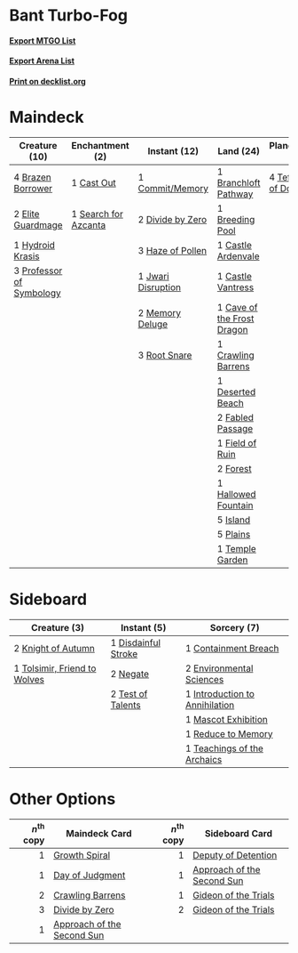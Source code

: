 # Bant Turbo-Fog

#### [Export MTGO List](../collection/Bant%20Turbo-Fog/Bant%20Turbo-Fog.txt)
#### [Export Arena List](../collection/Bant%20Turbo-Fog/Bant%20Turbo-Fog_arena.txt)
#### [Print on decklist.org](http://decklist.org/?deckmain=3%09Alrund's%20Epiphany%0A1%09Barkchannel%20Pathway%0A1%09Branchloft%20Pathway%0A4%09Brazen%20Borrower%0A1%09Breeding%20Pool%0A1%09Cast%20Out%0A1%09Castle%20Ardenvale%0A1%09Castle%20Vantress%0A1%09Cave%20of%20the%20Frost%20Dragon%0A1%09Commit/Memory%0A1%09Crawling%20Barrens%0A1%09Deserted%20Beach%0A2%09Divide%20by%20Zero%0A3%09Doomskar%0A2%09Elite%20Guardmage%0A2%09Fabled%20Passage%0A1%09Field%20of%20Ruin%0A2%09Forest%0A1%09Hallowed%20Fountain%0A3%09Haze%20of%20Pollen%0A1%09Hengegate%20Pathway%0A1%09Hydroid%20Krasis%0A5%09Island%0A1%09Jwari%20Disruption%0A2%09Memory%20Deluge%0A5%09Plains%0A3%09Professor%20of%20Symbology%0A3%09Root%20Snare%0A1%09Search%20for%20Azcanta%0A4%09Teferi,%20Hero%20of%20Dominaria%0A1%09Temple%20Garden&deckside=1%09Containment%20Breach%0A1%09Disdainful%20Stroke%0A2%09Environmental%20Sciences%0A1%09Introduction%20to%20Annihilation%0A2%09Knight%20of%20Autumn%0A1%09Mascot%20Exhibition%0A2%09Negate%0A1%09Reduce%20to%20Memory%0A1%09Teachings%20of%20the%20Archaics%0A2%09Test%20of%20Talents%0A1%09Tolsimir,%20Friend%20to%20Wolves)
# Maindeck

|                                           Creature (10)                                           |                                        Enchantment (2)                                        |                                        Instant (12)                                         |                                              Land (24)                                              |                                           Planeswalker (4)                                           |                                         Sorcery (6)                                          |     Unknown (2)     |
|---------------------------------------------------------------------------------------------------|-----------------------------------------------------------------------------------------------|---------------------------------------------------------------------------------------------|-----------------------------------------------------------------------------------------------------|------------------------------------------------------------------------------------------------------|----------------------------------------------------------------------------------------------|---------------------|
|4 [Brazen Borrower](http://gatherer.wizards.com/Pages/Card/Details.aspx?multiverseid=473001)       |1 [Cast Out](http://gatherer.wizards.com/Pages/Card/Details.aspx?multiverseid=426710)          |1 [Commit/Memory](http://gatherer.wizards.com/Pages/Card/Details.aspx?multiverseid=426913)   |1 [Branchloft Pathway](http://gatherer.wizards.com/Pages/Card/Details.aspx?multiverseid=491909)      |4 [Teferi, Hero of Dominaria](http://gatherer.wizards.com/Pages/Card/Details.aspx?multiverseid=443095)|3 [Alrund's Epiphany](http://gatherer.wizards.com/Pages/Card/Details.aspx?multiverseid=503648)|1 Barkchannel Pathway|
|2 [Elite Guardmage](http://gatherer.wizards.com/Pages/Card/Details.aspx?multiverseid=461122)       |1 [Search for Azcanta](http://gatherer.wizards.com/Pages/Card/Details.aspx?multiverseid=435226)|2 [Divide by Zero](http://gatherer.wizards.com/Pages/Card/Details.aspx?multiverseid=513518)  |1 [Breeding Pool](http://gatherer.wizards.com/Pages/Card/Details.aspx?multiverseid=97088)            |                                                                                                      |3 [Doomskar](http://gatherer.wizards.com/Pages/Card/Details.aspx?multiverseid=503613)         |1 Hengegate Pathway  |
|1 [Hydroid Krasis](http://gatherer.wizards.com/Pages/Card/Details.aspx?multiverseid=457327)        |                                                                                               |3 [Haze of Pollen](http://gatherer.wizards.com/Pages/Card/Details.aspx?multiverseid=426873)  |1 [Castle Ardenvale](http://gatherer.wizards.com/Pages/Card/Details.aspx?multiverseid=473200)        |                                                                                                      |                                                                                              |                     |
|3 [Professor of Symbology](http://gatherer.wizards.com/Pages/Card/Details.aspx?multiverseid=513501)|                                                                                               |1 [Jwari Disruption](http://gatherer.wizards.com/Pages/Card/Details.aspx?multiverseid=491693)|1 [Castle Vantress](http://gatherer.wizards.com/Pages/Card/Details.aspx?multiverseid=473204)         |                                                                                                      |                                                                                              |                     |
|                                                                                                   |                                                                                               |2 [Memory Deluge](http://gatherer.wizards.com/Pages/Card/Details.aspx?multiverseid=534825)   |1 [Cave of the Frost Dragon](http://gatherer.wizards.com/Pages/Card/Details.aspx?multiverseid=527540)|                                                                                                      |                                                                                              |                     |
|                                                                                                   |                                                                                               |3 [Root Snare](http://gatherer.wizards.com/Pages/Card/Details.aspx?multiverseid=447335)      |1 [Crawling Barrens](http://gatherer.wizards.com/Pages/Card/Details.aspx?multiverseid=491917)        |                                                                                                      |                                                                                              |                     |
|                                                                                                   |                                                                                               |                                                                                             |1 [Deserted Beach](http://gatherer.wizards.com/Pages/Card/Details.aspx?multiverseid=535058)          |                                                                                                      |                                                                                              |                     |
|                                                                                                   |                                                                                               |                                                                                             |2 [Fabled Passage](http://gatherer.wizards.com/Pages/Card/Details.aspx?multiverseid=473206)          |                                                                                                      |                                                                                              |                     |
|                                                                                                   |                                                                                               |                                                                                             |1 [Field of Ruin](http://gatherer.wizards.com/Pages/Card/Details.aspx?multiverseid=435415)           |                                                                                                      |                                                                                              |                     |
|                                                                                                   |                                                                                               |                                                                                             |2 [Forest](http://gatherer.wizards.com/Pages/Card/Details.aspx?multiverseid=439860)                  |                                                                                                      |                                                                                              |                     |
|                                                                                                   |                                                                                               |                                                                                             |1 [Hallowed Fountain](http://gatherer.wizards.com/Pages/Card/Details.aspx?multiverseid=97071)        |                                                                                                      |                                                                                              |                     |
|                                                                                                   |                                                                                               |                                                                                             |5 [Island](http://gatherer.wizards.com/Pages/Card/Details.aspx?multiverseid=439857)                  |                                                                                                      |                                                                                              |                     |
|                                                                                                   |                                                                                               |                                                                                             |5 [Plains](http://gatherer.wizards.com/Pages/Card/Details.aspx?multiverseid=439856)                  |                                                                                                      |                                                                                              |                     |
|                                                                                                   |                                                                                               |                                                                                             |1 [Temple Garden](http://gatherer.wizards.com/Pages/Card/Details.aspx?multiverseid=405112)           |                                                                                                      |                                                                                              |                     |


# Sideboard

|                                             Creature (3)                                              |                                         Instant (5)                                          |                                               Sorcery (7)                                               |
|-------------------------------------------------------------------------------------------------------|----------------------------------------------------------------------------------------------|---------------------------------------------------------------------------------------------------------|
|2 [Knight of Autumn](http://gatherer.wizards.com/Pages/Card/Details.aspx?multiverseid=452933)          |1 [Disdainful Stroke](http://gatherer.wizards.com/Pages/Card/Details.aspx?multiverseid=420705)|1 [Containment Breach](http://gatherer.wizards.com/Pages/Card/Details.aspx?multiverseid=513602)          |
|1 [Tolsimir, Friend to Wolves](http://gatherer.wizards.com/Pages/Card/Details.aspx?multiverseid=461151)|2 [Negate](http://gatherer.wizards.com/Pages/Card/Details.aspx?multiverseid=423707)           |2 [Environmental Sciences](http://gatherer.wizards.com/Pages/Card/Details.aspx?multiverseid=513477)      |
|                                                                                                       |2 [Test of Talents](http://gatherer.wizards.com/Pages/Card/Details.aspx?multiverseid=513536)  |1 [Introduction to Annihilation](http://gatherer.wizards.com/Pages/Card/Details.aspx?multiverseid=513479)|
|                                                                                                       |                                                                                              |1 [Mascot Exhibition](http://gatherer.wizards.com/Pages/Card/Details.aspx?multiverseid=513481)           |
|                                                                                                       |                                                                                              |1 [Reduce to Memory](http://gatherer.wizards.com/Pages/Card/Details.aspx?multiverseid=513502)            |
|                                                                                                       |                                                                                              |1 [Teachings of the Archaics](http://gatherer.wizards.com/Pages/Card/Details.aspx?multiverseid=513534)   |


# Other Options

|*n*<sup>th</sup> copy|                                            Maindeck Card                                            |*n*<sup>th</sup> copy|                                           Sideboard Card                                            |
|--------------------:|-----------------------------------------------------------------------------------------------------|--------------------:|-----------------------------------------------------------------------------------------------------|
|                    1|[Growth Spiral](http://gatherer.wizards.com/Pages/Card/Details.aspx?multiverseid=457322)             |                    1|[Deputy of Detention](http://gatherer.wizards.com/Pages/Card/Details.aspx?multiverseid=457309)       |
|                    1|[Day of Judgment](http://gatherer.wizards.com/Pages/Card/Details.aspx?multiverseid=439344)           |                    1|[Approach of the Second Sun](http://gatherer.wizards.com/Pages/Card/Details.aspx?multiverseid=426706)|
|                    2|[Crawling Barrens](http://gatherer.wizards.com/Pages/Card/Details.aspx?multiverseid=491917)          |                    1|[Gideon of the Trials](http://gatherer.wizards.com/Pages/Card/Details.aspx?multiverseid=426716)      |
|                    3|[Divide by Zero](http://gatherer.wizards.com/Pages/Card/Details.aspx?multiverseid=513518)            |                    2|[Gideon of the Trials](http://gatherer.wizards.com/Pages/Card/Details.aspx?multiverseid=426716)      |
|                    1|[Approach of the Second Sun](http://gatherer.wizards.com/Pages/Card/Details.aspx?multiverseid=426706)|                     |                                                                                                     |

